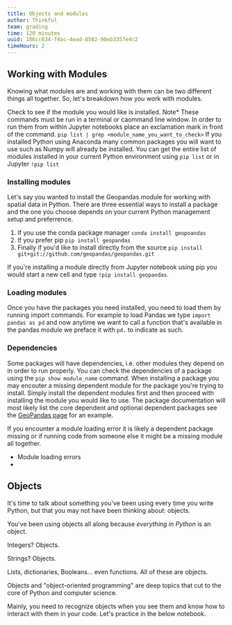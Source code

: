 ```yaml
---
title: Objects and modules
author: Thinkful
team: grading
time: 120 minutes
uuid: 186cc634-f4ac-4ead-8502-90eb3357e4c2
timeHours: 2
---
```

## Working with Modules
Knowing what modules are and working with them can be two different things all together. So, let's breakdown how you work with modules. 

Check to see if the module you would like is installed. Note* These commands must be run in a terminal or caommand line window. In order to run them from within Jupyter notebooks place an exclamation mark in front of the command. `
pip list | grep <module_name_you_want_to_check>
` If you installed Python using Anaconda many common packages you will want to use such as Numpy will already be installed. You can get the entire list of modules installed in your current Python environment using `pip list` or in Jupyter `!pip list`

### Installing modules
Let's say you wanted to install the Geopandas module for working with spatial data in Python. There are three essential ways to install a package and the one you choose depends on your current Python management setup and preferrence. 

 1. If you use the conda package manager `conda install geopoandas`
 2. If you prefer pip `pip install geopandas`
 3. Finally if you'd like to install directly from the source `pip install git+git://github.com/geopandas/geopandas.git`

If you're installing a module directly from Jupyter notebook using pip you would start a new cell and type `!pip install geopandas`. 

### Loading modules
 Once you have the packages you need installed, you need to load them by running import commands. For example to load Pandas we type `import pandas as pd` and now anytime we want to call a function that's available in the pandas module we preface it with `pd.` to indicate as such. 

### Dependencies
Some packages will have dependencies, i.e. other modules they depend on in order to run properly. You can check the dependencies of a package using the `pip show module_name` command. When installing a package you may encouter a missing dependent module for the package you're trying to install. Simply install the dependent modules first and then proceed with installing the module you would like to use. The package documentation will most likely list the core dependent and optional dependent packages see the [GeoPandas page](https://geopandas.org/install.html) for an example.

 If you encounter a module loading error it is likely a dependent package missing or if running code from someone else it might be a missing module all together. 
 
 -   Module loading errors
 - 
## Objects
It's time to talk about something you've been using every time you write Python, but that you may not have been thinking about: objects.

You've been using objects all along because _everything in Python_ is an object. 

Integers? Objects. 

Strings? Objects. 

Lists, dictionaries, Booleans... even functions. All of these are objects.

Objects and "object-oriented programming" are deep topics that cut to the core of Python and computer science. 

Mainly, you need to recognize objects when you see them and know how to interact with them in your code. Let's practice in the below notebook.

<jupyter notebook-name="working_with_objects_modules_libraries" course-code="DSBC"></jupyter>
<!--stackedit_data:
eyJoaXN0b3J5IjpbLTUxOTM3Njg4OCwtNzkwMTQzNzcyLC05ND
Y5NTA4NiwtMjg3NzEzMjgzLDU2OTI2MzA0NF19
-->